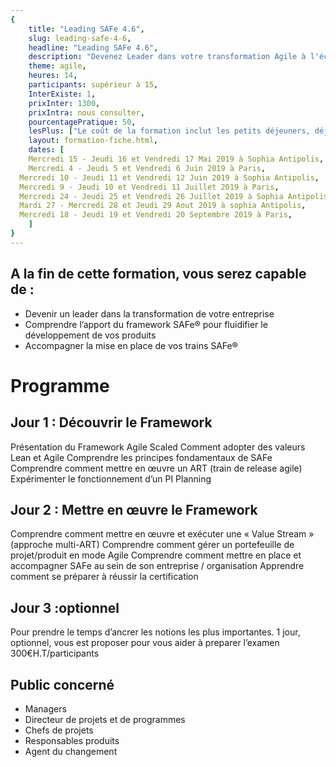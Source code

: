 ```yaml
---
{
	title: "Leading SAFe 4.6",
	slug: leading-safe-4-6, 
	headline: "Leading SAFe 4.6",
	description: "Devenez Leader dans votre transformation Agile à l'échelle",
	theme: agile,
	heures: 14,
	participants: supérieur à 15,
	InterExiste: 1,
	prixInter: 1300,
	prixIntra: nous consulter,
	pourcentagePratique: 50,
	lesPlus: ["Le coût de la formation inclut les petits déjeuners, déjeuners et le passage de l’examen de certification."],
	layout: formation-fiche.html, 
	dates: [
	Mercredi 15 - Jeudi 16 et Vendredi 17 Mai 2019 à Sophia Antipolis,
	Mercredi 4 - Jeudi 5 et Vendredi 6 Juin 2019 à Paris,
  Mercredi 10 - Jeudi 11 et Vendredi 12 Juin 2019 à Sophia Antipolis,
  Mercredi 9 - Jeudi 10 et Vendredi 11 Juillet 2019 à Paris,
  Mercredi 24 - Jeudi 25 et Vendredi 26 Juillet 2019 à Sophia Antipolis,
  Mardi 27 - Mercredi 28 et Jeudi 29 Aout 2019 à sophia Antipolis,
  Mercredi 18 - Jeudi 19 et Vendredi 20 Septembre 2019 à Paris,
	]
}
---
```


## A la fin de cette formation, vous serez capable de : ##
* Devenir un leader dans la transformation de votre entreprise
* Comprendre l’apport du framework SAFe® pour fluidifier le développement de vos produits
* Accompagner la mise en place de vos trains SAFe®

# Programme #

## Jour 1 : Découvrir le Framework ##

Présentation du Framework Agile Scaled
Comment adopter des valeurs Lean et Agile
Comprendre les principes fondamentaux de SAFe
Comprendre comment mettre en œuvre un ART (train de release agile)
Expérimenter le fonctionnement d’un PI Planning

## Jour 2 : Mettre en œuvre le Framework ##

Comprendre comment mettre en œuvre et exécuter une « Value Stream » (approche multi-ART)
Comprendre comment gérer un portefeuille de projet/produit en mode Agile
Comprendre comment mettre en place et accompagner SAFe au sein de son entreprise / organisation
Apprendre comment se préparer à réussir la certification

## Jour 3 :optionnel ##
Pour prendre le temps d’ancrer les notions les plus importantes.
1 jour, optionnel, vous est proposer pour vous aider à preparer l’examen
300€H.T/participants 


## Public concerné ##
* Managers
* Directeur de projets et de programmes
* Chefs de projets
* Responsables produits 
* Agent du changement



